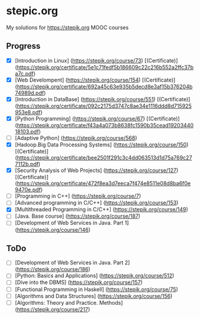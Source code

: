 # stepic.org
My solutions for https://stepik.org MOOC courses

## Progress

- [x] [Introduction in Linux] (https://stepik.org/course/73) [(Certificate)] (https://stepik.org/certificate/5e1c71fedf5b186609c22c216b552a2ffc37ba7c.pdf)
- [x] [Web Develompent] (https://stepik.org/course/154) [(Certificate)] (https://stepik.org/certificate/692a45c63e935b5decd8e3af15b376204b74989d.pdf)
- [x] [Introduction in DataBase] (https://stepik.org/course/551) [(Certificate)] (https://stepik.org/certificate/092c2175d3747c8ae34e1116ddd8d715925953e8.pdf)
- [x] [Python Programming] (https://stepik.org/course/67) [(Certificate)] (https://stepik.org/certificate/f43a4a073b8638fc1590b35cead1920344018103.pdf)
- [ ] [Adaptive Python] (https://stepik.org/course/568)
- [x] [Hadoop.Big Data Processing Systems] (https://stepik.org/course/150) [(Certificate)] (https://stepik.org/certificate/bee2501f291c3c4dd063513d1d75a769c277112b.pdf)
- [x] [Security Analysis of Web Projects] (https://stepik.org/course/127) [(Certificate)] (https://stepik.org/certificate/472f8ea3d7eeca7f474e8511e08d8ba6f0e9470e.pdf)
- [ ] [Programming in C++] (https://stepik.org/course/7)
- [ ] [Advanced programming in C/C++] (https://stepik.org/course/153)
- [x] [Multithreaded Programming in C/C++] (https://stepik.org/course/149)
- [ ] [Java. Base course] (https://stepik.org/course/187)
- [ ] [Development of Web Services in Java. Part 1] (https://stepik.org/course/146)

## ToDo

- [ ] [Development of Web Services in Java. Part 2] (https://stepik.org/course/186)
- [ ] [Python: Basics and Applications] (https://stepik.org/course/512)
- [ ] [Dive into the DBMS] (https://stepik.org/course/157)
- [ ] [Functional Programming in Haskell] (https://stepik.org/course/75)
- [ ] [Algorithms and Data Structures] (https://stepik.org/course/156)
- [ ] [Algorithms: Theory and Practice. Methods] (https://stepik.org/course/217)
